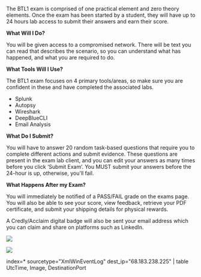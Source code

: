 The BTL1 exam is comprised of one practical element and zero theory elements. Once the exam has been started by a student, they will have up to 24 hours lab access to submit their answers and earn their score.

**What Will I Do?**

You will be given access to a compromised network. There will be text you can read that describes the scenario, so you can understand what has happened, and what you are required to do.

**What Tools Will I Use?**

The BTL1 exam focuses on 4 primary tools/areas, so make sure you are confident in these and have completed the associated labs.

- Splunk
- Autopsy
- Wireshark
- DeepBlueCLI
- Email Analysis

**What Do I Submit?**

You will have to answer 20 random task-based questions that require you to complete different actions and submit evidence. These questions are present in the exam lab client, and you can edit your answers as many times before you click ‘Submit Exam’. You MUST submit your answers before the 24-hour is up, otherwise, you'll fail.

**What Happens After my Exam?**

You will immediately be notified of a PASS/FAIL grade on the exams page. You will also be able to see your score, view feedback, retrieve your PDF certificate, and submit your shipping details for physical rewards.

A Credly/Acclaim digital badge will also be sent your email address which you can claim and share on platforms such as LinkedIn.

![](https://d2y9h8w1ydnujs.cloudfront.net/uploads/content/images/bb140b3a0f1e3c3d01ddaad1f9b724dfd0da48f39d15d98afbfce0e5f5bc7c7ca220467215fd7e2d4509581805a1.png)

![](https://d2y9h8w1ydnujs.cloudfront.net/uploads/content/images/3b4d02d4501eb9126169bc60b09bf529545f8f1d81906f5e3c85a0be4a43b11387ed0c2db9992908e5c5fb965c43.png)


index=* sourcetype="XmlWinEventLog" dest_ip="68.183.238.225" | table UtcTime, Image, DestinationPort

